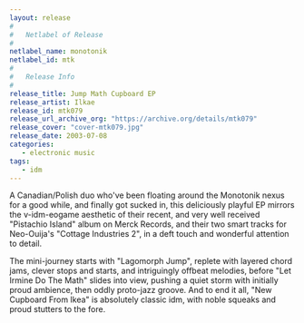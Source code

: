 ```yaml
---
layout: release
#
#   Netlabel of Release
#
netlabel_name: monotonik
netlabel_id: mtk
#
#   Release Info
#
release_title: Jump Math Cupboard EP
release_artist: Ilkae
release_id: mtk079
release_url_archive_org: "https://archive.org/details/mtk079"
release_cover: "cover-mtk079.jpg"
release_date: 2003-07-08
categories:
   - electronic music
tags:
   - idm
---
```

A Canadian/Polish duo who've been floating around the Monotonik nexus for a good while, and finally got sucked in, this deliciously playful EP mirrors the v-idm-eogame aesthetic of their recent, and very well received "Pistachio Island" album on Merck Records, and their two smart tracks for Neo-Ouija's "Cottage Industries 2", in a deft touch and wonderful attention to detail.

The mini-journey starts with "Lagomorph Jump", replete with layered chord jams, clever stops and starts, and intriguingly offbeat melodies, before "Let Irmine Do The Math" slides into view, pushing a quiet storm with initially proud ambience, then oddly proto-jazz groove. And to end it all, "New Cupboard From Ikea" is absolutely classic idm, with noble squeaks and proud stutters to the fore.


